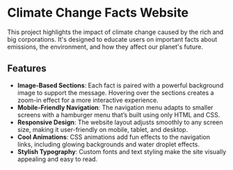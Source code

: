 # Climate Change Facts Website

This project highlights the impact of climate change caused by the rich and big corporations. It's designed to educate users on important facts about emissions, the environment, and how they affect our planet's future.

## Features

- **Image-Based Sections**: Each fact is paired with a powerful background image to support the message. Hovering over the sections creates a zoom-in effect for a more interactive experience.
- **Mobile-Friendly Navigation**: The navigation menu adapts to smaller screens with a hamburger menu that’s built using only HTML and CSS.
- **Responsive Design**: The website layout adjusts smoothly to any screen size, making it user-friendly on mobile, tablet, and desktop.
- **Cool Animations**: CSS animations add fun effects to the navigation links, including glowing backgrounds and water droplet effects.
- **Stylish Typography**: Custom fonts and text styling make the site visually appealing and easy to read.
